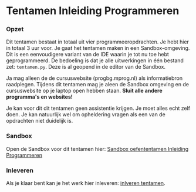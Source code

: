 # Tentamen Inleiding Programmeren

### Opzet

Dit tentamen bestaat in totaal uit vier programmeeropdrachten. Je hebt hier in totaal 3 uur voor. Je gaat
het tentamen maken in een Sandbox-omgeving. Dit is een eenvoudigere variant van de IDE waarin je tot nu toe
hebt geprogrammeerd. De bedoeling is dat je alle uitwerkingen in één bestand zet: `tentamen.py`. Deze is al
geopend in de editor van de Sandbox.

Ja mag alleen de de cursuswebsite (progbg.mprog.nl) als informatiebron raadplegen. Tijdens dit tentamen
mag je aleen de Sandbox omgeving en de cursuswebsite op je laptop open hebben staan. **Sluit
alle andere programma's en websites!**

Je kan voor dit dit tentamen geen assistentie krijgen. Je moet alles echt zelf doen. Je kan natuurlijk wel om
opheldering vragen als een van de opdrachten niet duidelijk is.

### Sandbox

Open de Sandbox voor dit tentamen hier: [Sandbox oefententamen Inleiding Programmeren](http://bit.ly/2uACTVL)

### Inleveren

Als je klaar bent kan je het werk hier inleveren: [inlveren tentamen](/tentamen/submit).
